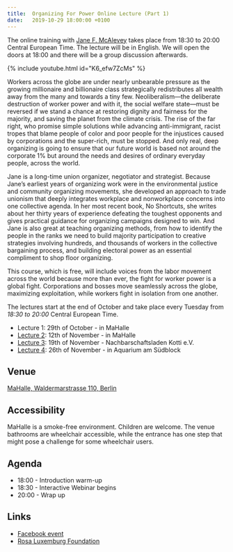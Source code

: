 ```yaml
---
title:  Organizing For Power Online Lecture (Part 1)
date:   2019-10-29 18:00:00 +0100
---
```


The online training with [Jane F. McAlevey](https://twitter.com/rsgexp) takes place from 18:30 to 20:00 Central European Time. The lecture will be in English. We will open the doors at 18:00 and there will be a group discussion afterwards.



{% include youtube.html id="K6_efw7ZcMs" %}

Workers across the globe are under nearly unbearable pressure as the growing millionaire and billionaire class strategically redistributes all wealth away from the many and towards a tiny few. Neoliberalism—the deliberate destruction of worker power and with it, the social welfare state—must be reversed if we stand a chance at restoring dignity and fairness for the majority, and saving the planet from the climate crisis. The rise of the far right, who promise simple solutions while advancing anti-immigrant, racist tropes that blame people of color and poor people for the injustices caused by corporations and the super-rich, must be stopped. And only real, deep organizing is going to ensure that our future world is based not around the corporate 1% but around the needs and desires of ordinary everyday people, across the world.

Jane is a long-time union organizer, negotiator and strategist. Because Jane’s earliest years of organizing work were in the environmental justice and community organizing movements, she developed an approach to trade unionism that deeply integrates workplace and nonworkplace concerns into one collective agenda. In her most recent book, No Shortcuts, she writes about her thirty years of experience defeating the toughest opponents and gives practical guidance for organizing campaigns designed to win. And Jane is also great at teaching organizing methods, from how to identify the people in the ranks we need to build majority participation to creative strategies involving hundreds, and thousands of workers in the collective bargaining process, and building electoral power as an essential compliment to shop floor organizing.

This course, which is free, will include voices from the labor movement across the world because more than ever, the fight for worker power is a global fight. Corporations and bosses move seamlessly across the globe, maximizing exploitation, while workers fight in isolation from one another.

The lectures start at the end of October and take place every Tuesday from *18:30 to 20:00* Central European Time.

* Lecture 1: 29th of October  - in MaHalle
* [Lecture 2](/events/11): 12th of November - in MaHalle
* [Lecture 3](/events/12): 19th of November - Nachbarschaftsladen Kotti e.V.
* [Lecture 4](/events/13): 26th of November - in Aquarium am Südblock

## Venue

[MaHalle, Waldermarstrasse 110, Berlin](https://www.google.com/maps/place/Waldemarstra%C3%9Fe+110,+10997+Berlin/@52.5009706,13.4261441,17z/data=!3m1!4b1!4m5!3m4!1s0x47a84e4a74a963c9:0xebecab80999c346d!8m2!3d52.5009674!4d13.4283381)

## Accessibility

MaHalle is a smoke-free environment. Children are welcome. The venue bathrooms are wheelchair accessible, while the entrance has one step that might pose a challenge for some wheelchair users.

## Agenda

* 18:00 - Introduction warm-up
* 18:30 - Interactive Webinar begins
* 20:00 - Wrap up

## Links

- [Facebook event](https://www.facebook.com/events/2494742057407672/)
- [Rosa Luxemburg Foundation](http://www.rosalux-nyc.org/organizing-for-power-with-jane-mcalevey/)
